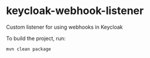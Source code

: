 # keycloak-webhook-listener

Custom listener for using webhooks in Keycloak

To build the project, run:

```
mvn clean package
```
